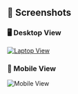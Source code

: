 ## 📸 Screenshots

### 🖥️ Desktop View
[![Laptop View](./public/screenshots/laptop-screenshot.png)](https://github.com/MohammadWasifDilfarozShaikh/contact-manager-react/blob/main/public/ScreenSaver/LaptopView%20ScreenSaver/LaptopScreenSaver.png)

### 📱 Mobile View
![Mobile View](./public/screenshots/mobile-screenshot.png)
